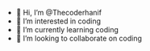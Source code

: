 - 👋 Hi, I’m @Thecoderhanif
- 👀 I’m interested in coding
- 🌱 I’m currently learning coding
- 💞️ I’m looking to collaborate on coding

<!---
Thecoderhanif/Thecoderhanif is a ✨ special ✨ repository because its `README.md` (this file) appears on your GitHub profile.
You can click the Preview link to take a look at your changes.
--->
